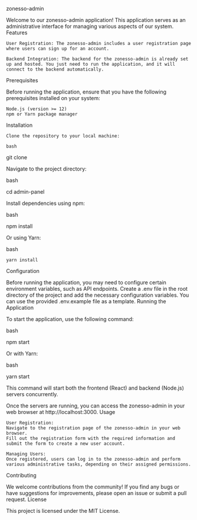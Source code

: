 zonesso-admin

Welcome to our zonesso-admin application! This application serves as an administrative interface for managing various aspects of our system.
Features

    User Registration: The zonesso-admin includes a user registration page where users can sign up for an account.

    Backend Integration: The backend for the zonesso-admin is already set up and hosted. You just need to run the application, and it will connect to the backend automatically.

Prerequisites

Before running the application, ensure that you have the following prerequisites installed on your system:

    Node.js (version >= 12)
    npm or Yarn package manager

Installation

    Clone the repository to your local machine:

    bash

git clone <repository-url>

Navigate to the project directory:

bash

cd admin-panel

Install dependencies using npm:

bash

npm install

Or using Yarn:

bash

    yarn install

Configuration

Before running the application, you may need to configure certain environment variables, such as API endpoints. Create a .env file in the root directory of the project and add the necessary configuration variables. You can use the provided .env.example file as a template.
Running the Application

To start the application, use the following command:

bash

npm start

Or with Yarn:

bash

yarn start

This command will start both the frontend (React) and backend (Node.js) servers concurrently.

Once the servers are running, you can access the zonesso-admin in your web browser at http://localhost:3000.
Usage

    User Registration:
    Navigate to the registration page of the zonesso-admin in your web browser.
    Fill out the registration form with the required information and submit the form to create a new user account.

    Managing Users:
    Once registered, users can log in to the zonesso-admin and perform various administrative tasks, depending on their assigned permissions.

Contributing

We welcome contributions from the community! If you find any bugs or have suggestions for improvements, please open an issue or submit a pull request.
License

This project is licensed under the MIT License.
